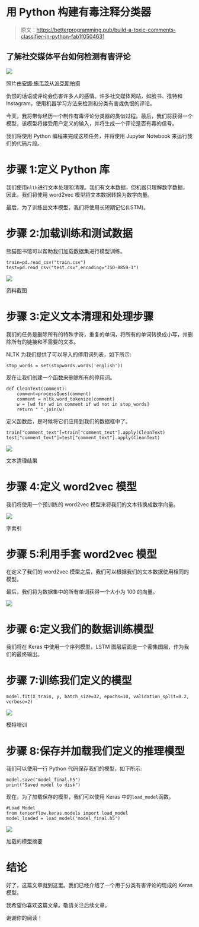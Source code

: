 # 用 Python 构建有毒注释分类器

> 原文：<https://betterprogramming.pub/build-a-toxic-comments-classifier-in-python-fab1f0504631>

## 了解社交媒体平台如何检测有害评论

![](img/f2abf0532c654dde8e5f5bd04b19aead.png)

照片由[安娜·施韦茨](https://www.pexels.com/@shvetsa?utm_content=attributionCopyText&utm_medium=referral&utm_source=pexels)从[派克斯](https://www.pexels.com/photo/happy-woman-removing-face-mask-after-taking-bath-3852159/?utm_content=attributionCopyText&utm_medium=referral&utm_source=pexels)拍摄

仇恨的话语或评论会伤害许多人的感情。许多社交媒体网站，如脸书、推特和 Instagram，使用机器学习方法来检测和分类有害或仇恨的评论。

今天，我将带你经历一个制作有毒评论分类器的类似过程。最后，我们将获得一个模型，该模型将接受用户定义的输入，并将生成一个评论是否有毒的信号。

我们将使用 Python 编程来完成这项任务，并将使用 Jupyter Notebook 来运行我们的代码片段。

# 步骤 1:定义 Python 库

我们使用`nltk`进行文本处理和清理。我们有文本数据，但机器只理解数字数据，因此，我们将使用 word2vec 模型将文本数据转换为数字向量。

最后，为了训练出文本模型，我们将使用长短期记忆(LSTM)。

# 步骤 2:加载训练和测试数据

熊猫图书馆可以帮助我们加载数据集进行模型训练。

```
train=pd.read_csv("train.csv")
test=pd.read_csv("test.csv",encoding="ISO-8859-1")
```

![](img/92a506ab8bde3c851d02039e639c842b.png)

资料截图

# 步骤 3:定义文本清理和处理步骤

我们的任务是删除所有的特殊字符，重复的单词，将所有的单词转换成小写，并删除所有的链接和不需要的文本。

NLTK 为我们提供了可以导入的停用词列表，如下所示:

```
stop_words = set(stopwords.words('english'))
```

现在让我们创建一个函数来删除所有的停用词。

```
def CleanText(comment):
    comment=processQues(comment)
    comment = nltk.word_tokenize(comment)
    w = [wd for wd in comment if wd not in stop_words]
    return " ".join(w)
```

定义函数后，是时候将它们应用到我们的数据框中了。

```
train["comment_text"]=train["comment_text"].apply(CleanText)
test["comment_text"]=test["comment_text"].apply(CleanText)
```

![](img/5c3fa0b8ae200add9509c03edaefd613.png)

文本清理结果

# 步骤 4:定义 word2vec 模型

我们将使用一个预训练的 word2vec 模型来将我们的文本转换成数字向量。

![](img/9f5ab84c70bc9f2fe5ce765e47268c0f.png)

字索引

# 步骤 5:利用手套 word2vec 模型

在定义了我们的 word2vec 模型之后，我们可以根据我们的文本数据使用相同的模型。

最后，我们将为数据集中的所有单词获得一个大小为 100 的向量。

![](img/3ff5ed4ce3ca2126fad037f900395d74.png)

# 步骤 6:定义我们的数据训练模型

我们将在 Keras 中使用一个序列模型，LSTM 图层后面是一个密集图层，作为我们的最终输出。

# 步骤 7:训练我们定义的模型

```
model.fit(X_train, y, batch_size=32, epochs=10, validation_split=0.2, verbose=2)
```

![](img/06d2389c6f736f9f46885103daaadc7d.png)

模特培训

# 步骤 8:保存并加载我们定义的推理模型

我们可以使用一行 Python 代码保存我们的模型，如下所示:

```
model.save("model_final.h5")
print("Saved model to disk")
```

现在，为了加载保存的模型，我们可以使用 Keras 中的`load_model`函数。

```
#Load Model
from tensorflow.keras.models import load_model
model_loaded = load_model('model_final.h5')
```

![](img/c5f1eb5027ec769a9948c38aa831d50b.png)

加载的模型摘要

# 结论

好了，这篇文章就到这里。我们已经介绍了一个用于分类有害评论的现成的 Keras 模型。

我希望你喜欢这篇文章。敬请关注后续文章。

谢谢你的阅读！